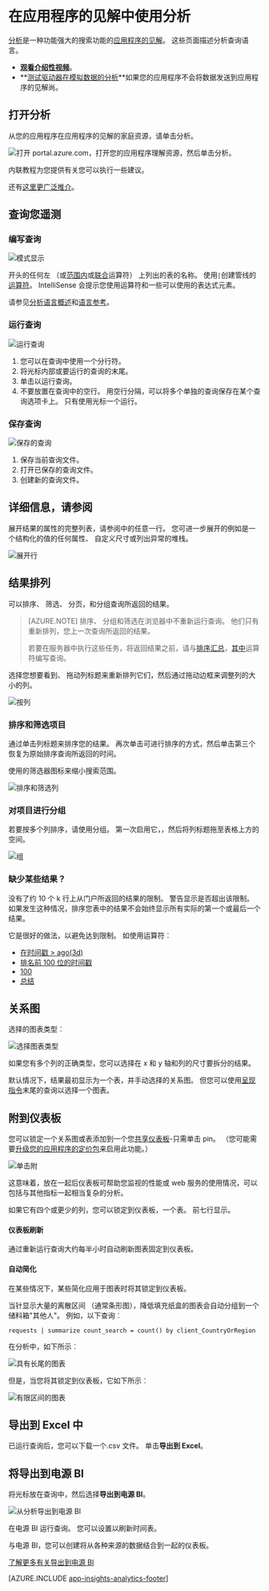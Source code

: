 <properties 
    pageTitle="使用分析的应用程序理解的功能强大的搜索工具 |Microsoft Azure" 
    description="使用分析诊断功能强大的搜索工具的应用程序的见解。 " 
    services="application-insights" 
    documentationCenter=""
    authors="danhadari" 
    manager="douge"/>

<tags 
    ms.service="application-insights" 
    ms.workload="tbd" 
    ms.tgt_pltfrm="ibiza" 
    ms.devlang="na" 
    ms.topic="article" 
    ms.date="10/21/2016" 
    ms.author="awills"/>


# <a name="using-analytics-in-application-insights"></a>在应用程序的见解中使用分析


[分析](app-insights-analytics.md)是一种功能强大的搜索功能的[应用程序的见解](app-insights-overview.md)。 这些页面描述分析查询语言。

* **[观看介绍性视频](https://applicationanalytics-media.azureedge.net/home_page_video.mp4)**。
* **[测试驱动器在模拟数据的分析](https://analytics.applicationinsights.io/demo)**如果您的应用程序不会将数据发送到应用程序的见解尚。

## <a name="open-analytics"></a>打开分析

从您的应用程序在应用程序的见解的家庭资源，请单击分析。

![打开 portal.azure.com，打开您的应用程序理解资源，然后单击分析。](./media/app-insights-analytics-using/001.png)

内联教程为您提供有关您可以执行一些建议。

还有[这里更广泛推介](app-insights-analytics-tour.md)。

## <a name="query-your-telemetry"></a>查询您遥测

### <a name="write-a-query"></a>编写查询

![模式显示](./media/app-insights-analytics-using/150.png)

开头的任何左 （或[范围内](app-insights-analytics-reference.md#range-operator)或[联合](app-insights-analytics-reference.md#union-operator)运算符） 上列出的表的名称。 使用`|`创建管线的[运算符](app-insights-analytics-reference.md#queries-and-operators)。 IntelliSense 会提示您使用运算符和一些可以使用的表达式元素。

请参见[分析语言概述](app-insights-analytics-tour.md)和[语言参考](app-insights-analytics-reference.md)。

### <a name="run-a-query"></a>运行查询

![运行查询](./media/app-insights-analytics-using/130.png)

1. 您可以在查询中使用一个分行符。
2. 将光标内部或要运行的查询的末尾。
3. 单击以运行查询。
4. 不要放置在查询中的空行。 用空行分隔，可以将多个单独的查询保存在某个查询选项卡上。 只有使用光标一个运行。

### <a name="save-a-query"></a>保存查询

![保存的查询](./media/app-insights-analytics-using/140.png)

1. 保存当前查询文件。
2. 打开已保存的查询文件。
3. 创建新的查询文件。


## <a name="see-the-details"></a>详细信息，请参阅

展开结果的属性的完整列表，请参阅中的任意一行。 您可进一步展开的例如是一个结构化的值的任何属性、 自定义尺寸或列出异常的堆栈。

![展开行](./media/app-insights-analytics-using/070.png)

 

## <a name="arrange-the-results"></a>结果排列

可以排序、 筛选、 分页，和分组查询所返回的结果。

> [AZURE.NOTE] 排序、 分组和筛选在浏览器中不重新运行查询。 他们只有重新排列，您上一次查询所返回的结果。 
> 
> 若要在服务器中执行这些任务，将返回结果之前，请与[排序](app-insights-analytics-reference.md#sort-operator)[汇总](app-insights-analytics-reference.md#summarize-operator)，[其中](app-insights-analytics-reference.md#where-operator)运算符编写查询。

选择您想要看到、 拖动列标题来重新排列它们，然后通过拖动边框来调整列的大小的列。

![按列](./media/app-insights-analytics-using/030.png)

### <a name="sort-and-filter-items"></a>排序和筛选项目

通过单击列标题来排序您的结果。 再次单击可进行排序的方式，然后单击第三个恢复为原始排序查询所返回的时间。

使用的筛选器图标来缩小搜索范围。

![排序和筛选列](./media/app-insights-analytics-using/040.png)



### <a name="group-items"></a>对项目进行分组

若要按多个列排序，请使用分组。 第一次启用它，，然后将列标题拖至表格上方的空间。

![组](./media/app-insights-analytics-using/060.png)



### <a name="missing-some-results"></a>缺少某些结果？

没有了约 10 个 k 行上从门户所返回的结果的限制。 警告显示是否超出该限制。 如果发生这种情况，排序您表中的结果不会始终显示所有实际的第一个或最后一个结果。 

它是很好的做法，以避免达到限制。 如使用运算符︰

* [在时间戳 > ago(3d)](app-insights-analytics-reference.md#where-operator)
* [排名前 100 位的时间戳](app-insights-analytics-reference.md#top-operator) 
* [100](app-insights-analytics-reference.md#take-operator)
* [总结](app-insights-analytics-reference.md#summarize-operator) 



## <a name="diagrams"></a>关系图

选择的图表类型︰

![选择图表类型](./media/app-insights-analytics-using/230.png)

如果您有多个列的正确类型，您可以选择在 x 和 y 轴和列的尺寸要拆分的结果。

默认情况下，结果最初显示为一个表，并手动选择的关系图。 但您可以使用[呈现指令](app-insights-analytics-reference.md#render-directive)末尾的查询以选择一个图表。

## <a name="pin-to-dashboard"></a>附到仪表板

您可以锁定一个关系图或表添加到一个您[共享仪表板](app-insights-dashboards.md)-只需单击 pin。 （您可能需要[升级您的应用程序的定价包](app-insights-pricing.md)来启用此功能。） 

![单击附](./media/app-insights-analytics-using/pin-01.png)

这意味着，放在一起后仪表板可帮助您监视的性能或 web 服务的使用情况，可以包括与其他指标一起相当复杂的分析。 

如果它有四个或更少的列，您可以锁定到仪表板，一个表。 前七行显示。


#### <a name="dashboard-refresh"></a>仪表板刷新

通过重新运行查询大约每半小时自动刷新图表固定到仪表板。

#### <a name="automatic-simplifications"></a>自动简化

在某些情况下，某些简化应用于图表时将其锁定到仪表板。

当针显示大量的离散区间 （通常条形图），降低填充纸盒的图表会自动分组到一个储料箱"其他人"。 例如，以下查询︰

    requests | summarize count_search = count() by client_CountryOrRegion

在分析中，如下所示︰


![具有长尾的图表](./media/app-insights-analytics-using/pin-07.png)

但是，当您将其锁定到仪表板，它如下所示︰


![有限区间的图表](./media/app-insights-analytics-using/pin-08.png)




## <a name="export-to-excel"></a>导出到 Excel 中

已运行查询后，您可以下载一个.csv 文件。 单击**导出到 Excel**。

## <a name="export-to-power-bi"></a>将导出到电源 BI

将光标放在查询中，然后选择**导出到电源 BI**。

![从分析导出到电源 BI](./media/app-insights-analytics-using/240.png)

在电源 BI 运行查询。 您可以设置以刷新时间表。

与电源 BI，您可以创建将从各种来源的数据结合到一起的仪表板。


[了解更多有关导出到电源 BI](app-insights-export-power-bi.md)



[AZURE.INCLUDE [app-insights-analytics-footer](../../includes/app-insights-analytics-footer.md)]

